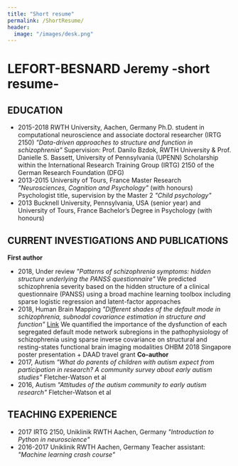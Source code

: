 ```yaml
---
title: "Short resume"
permalink: /ShortResume/
header:
  image: "/images/desk.png"
---
```



# LEFORT-BESNARD Jeremy -short resume-

## EDUCATION
* 2015-2018 RWTH University, Aachen, Germany
Ph.D. student in computational neuroscience and associate doctoral researcher (IRTG 2150)
*"Data-driven approaches to structure and function in schizophrenia"*
Supervision: Prof. Danilo Bzdok, RWTH University & Prof. Danielle S. Bassett, University of Pennsylvania (UPENN)
Scholarship within the International Research Training Group (IRTG) 2150 of the German Research Foundation (DFG)
* 2013-2015 University of Tours, France
Master Research *"Neurosciences, Cognition and Psychology"* (with honours)
Psychologist title, supervision by the Master 2 *"Child psychology"*
* 2013 Bucknell University, Pennsylvania, USA (senior year) and University of Tours, France
Bachelor’s Degree in Psychology (with honours)

## CURRENT INVESTIGATIONS AND PUBLICATIONS
**First author**
  * 2018, Under review
*"Patterns of schizophrenia symptoms: hidden structure underlying the PANSS
questionnaire"*
We predicted schizophrenia severity based on the hidden structure of a clinical
questionnaire (PANSS) using a broad machine learning toolbox including sparse logistic regression and latent-factor approaches
  * 2018, Human Brain Mapping
*"Different shades of the default mode in schizophrenia, subnodal covariance estimation
in structure and function"*
[Link](https://onlinelibrary.wiley.com/doi/abs/10.1002/hbm.23870)
We quantified the importance of the dysfunction of each segregated default mode network
subregions in the pathophysiology of schizophrenia using sparse inverse covariance
on structural and resting-states functional brain imaging modalities
OHBM 2018 Singapore poster presentation + DAAD travel grant
**Co-author**
  * 2017, Autism
*"What do parents of children with autism expect from participation in research? A community survey about early autism studies"* Fletcher-Watson et al
  * 2016, Autism
*"Attitudes of the autism community to early autism research"* Fletcher-Watson et al

## TEACHING EXPERIENCE
  * 2017 IRTG 2150, Uniklinik RWTH Aachen, Germany
*"Introduction to Python in neuroscience"*
  * 2016-2017 Uniklinik RWTH Aachen, Germany
Teacher assistant: *"Machine learning crash course"*
